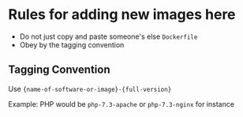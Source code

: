# Rules for adding new images here

* Do not just copy and paste someone's else `Dockerfile`
* Obey by the tagging convention

## Tagging Convention

Use `{name-of-software-or-image}-{full-version}`

Example: PHP would be `php-7.3-apache` or `php-7.3-nginx` for instance
